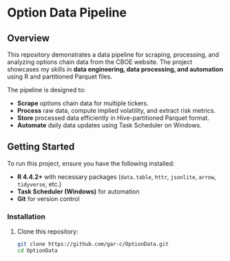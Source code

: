 # Option Data Pipeline

## Overview
This repository demonstrates a data pipeline for scraping, processing, and analyzing options chain data from the CBOE website. The project showcases my skills in **data engineering, data processing, and automation** using R and partitioned Parquet files.

The pipeline is designed to:
- **Scrape** options chain data for multiple tickers.
- **Process** raw data, compute implied volatility, and extract risk metrics.
- **Store** processed data efficiently in Hive-partitioned Parquet format.
- **Automate** daily data updates using Task Scheduler on Windows.

## **Getting Started**
To run this project, ensure you have the following installed:
- **R 4.4.2+** with necessary packages (`data.table`, `httr`, `jsonlite`, `arrow`, `tidyverse`, etc.)
- **Task Scheduler (Windows)** for automation
- **Git** for version control

### **Installation**
1. Clone this repository:
   ```bash
   git clone https://github.com/gar-c/OptionData.git
   cd OptionData
